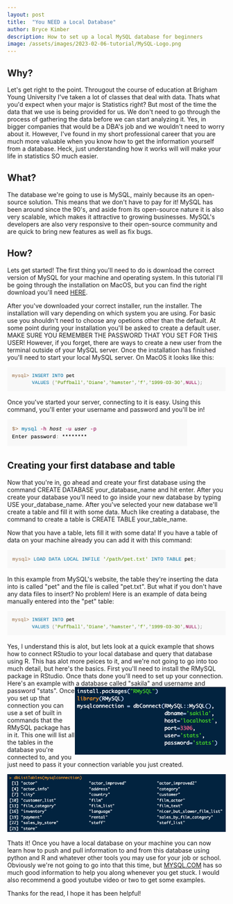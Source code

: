 ```yaml
---
layout: post
title:  "You NEED a Local Database"
author: Bryce Kimber
description: How to set up a local MySQL database for beginners
image: /assets/images/2023-02-06-tutorial/MySQL-Logo.png
---
```


## Why?
Let's get right to the point.
Througout the course of education at Brigham Young University I've taken a lot of classes that deal with data. Thats what you'd expect when your major is Statistics right? But most of the time the data that we use is being provided for us. We don't need to go through the process of gathering the data before we can start analyzing it. Yes, in bigger companies that would be a DBA's job and we wouldn't need to worry about it. However, I've found in my short professional career that you are much more valuable when you know how to get the information yourself from a database. Heck, just understanding how it works will will make your life in statistics SO much easier.

## What?

The database we're going to use is MySQL, mainly because its an open-source solution. This means that we don't have to pay for it! MySQL has been around since the 90's, and aside from its open-source nature it is also very scalable, which makes it attractive to growing businesses. MySQL's developers are also very responsive to their open-source community and are quick to bring new features as well as fix bugs.

## How?

Lets get started! The first thing you'll need to do is download the correct version of MySQL for your machine and operating system. In this tutorial I'll be going through the installation on MacOS, but you can find the right download you'll need [HERE](https://dev.mysql.com/doc/refman/5.7/en/installing.html).

After you've downloaded your correct installer, run the installer. The installation will vary depending on which system you are using. For basic use you shouldn't need to choose any opetions other than the default. At some point during your installation you'll be asked to create a default user. MAKE SURE YOU REMEMBER THE PASSWORD THAT YOU SET FOR THIS USER! However, if you forget, there are ways to create a new user from the terminal outside of your MySQL server. Once the installation has finished you'll need to start your local MySQL server. On MacOS it looks like this:

![Figure](https://raw.githubusercontent.com/bkimber99/my386blog/main/assets/images/2023-02-06-tutorial/manual_load.png)

Once you've started your server, connecting to it is easy. Using this command, you'll enter your username and password and you'll be in!

![Figure](https://raw.githubusercontent.com/bkimber99/my386blog/main/assets/images/2023-02-06-tutorial/login_screenshot.png)

## Creating your first database and table
Now that you're in, go ahead and create your first database using the command CREATE DATABASE your_database_name and hit enter. After you create your database you'll need to go inside your new database by typing USE your_database_name. After you've selected your new database we'll create a table and fill it with some data. Much like creating a database, the command to create a table is CREATE TABLE your_table_name.

Now that you have a table, lets fill it with some data! If you have a table of data on your machine already you can add it with this command:

![Figure](https://raw.githubusercontent.com/bkimber99/my386blog/main/assets/images/2023-02-06-tutorial/load_data.png)

In this example from MySQL's website, the table they're inserting the data into is called "pet" and the file is called "pet.txt". But what if you don't have any data files to insert? No problem! Here is an example of data being manually entered into the "pet" table:

![Figure](https://raw.githubusercontent.com/bkimber99/my386blog/main/assets/images/2023-02-06-tutorial/manual_load.png)

Yes, I understand this is alot, but lets look at a quick example that shows how to connect RStudio to your local database and query that database using R. This has alot more peices to it, and we're not going to go into too much detail, but here's the basics. First you'll need to install the RMySQL package in RStudio. Once thats done you'll need to set up your connection. Here's an example with a database called "sakila" and username and password "stats".
<img align="right" src="https://raw.githubusercontent.com/bkimber99/my386blog/main/assets/images/2023-02-06-tutorial/connection.png" alt="">
Once you set up that connection you can use a set of built in commands that the RMySQL package has in it. This one will list all the tables in the database you're connected to, and you just need to pass it your connection variable you just created.

![Figure](https://raw.githubusercontent.com/bkimber99/my386blog/main/assets/images/2023-02-06-tutorial/r_command.png)

Thats it! Once you have a local database on your machine you can now learn how to push and pull information to and from this database using python and R and whatever other tools you may use for your job or school. Obviously we're not going to go into that this time, but [MYSQL.COM](https://dev.mysql.com/doc/) has so much good information to help you along whenever you get stuck. I would also recommend a good youtube video or two to get some examples.

Thanks for the read, I hope it has been helpful!